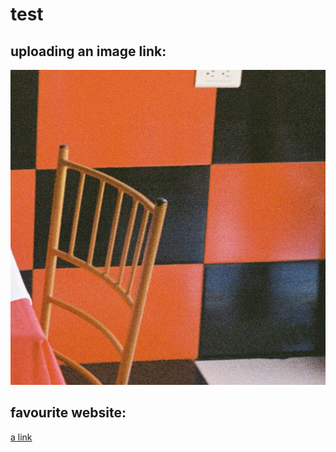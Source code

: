 # test
## uploading an image link:
![squares.JPG](images/squares.JPG)
## favourite website:
[a link](https://github.com)
